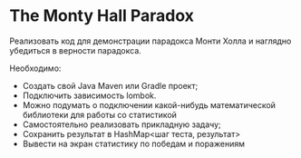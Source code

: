 # The Monty Hall Paradox

Реализовать код для демонстрации парадокса Монти Холла и наглядно убедиться в верности парадокса.

Необходимо:
* Создать свой Java Maven или Gradle проект;
* Подключить зависимость lombok.
* Можно подумать о подключении какой-нибудь математической библиотеки для работы со статистикой
* Самостоятельно реализовать прикладную задачу;
* Сохранить результат в HashMap<шаг теста, результат>
* Вывести на экран статистику по победам и поражениям